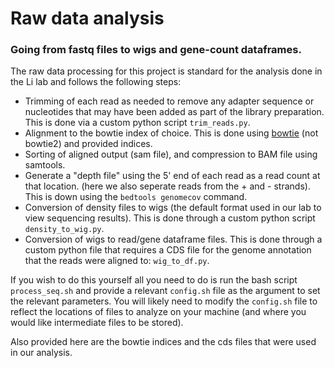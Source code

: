 # Raw data analysis
### Going from fastq files to wigs and gene-count dataframes.

The raw data processing for this project is standard for the analysis done in the Li lab and follows the following steps:

- Trimming of each read as needed to remove any adapter sequence or nucleotides that may have been added as part of the library preparation. This is done via a custom python script `trim_reads.py`.
- Alignment to the bowtie index of choice. This is done using [bowtie](https://bowtie-bio.sourceforge.net/index.shtml) (not bowtie2) and provided indices.
- Sorting of aligned output (sam file), and compression to BAM file using samtools.
- Generate a "depth file" using the 5' end of each read as a read count at that location. (here we also seperate reads from the + and - strands). This is down using the `bedtools genomecov` command.
- Conversion of density files to wigs (the default format used in our lab to view sequencing results). This is done through a custom python script `density_to_wig.py`.
- Conversion of wigs to read/gene dataframe files.  This is done through a custom python file that requires a CDS file for the genome annotation that the reads were aligned to: `wig_to_df.py`.

If you wish to do this yourself all you need to do is run the bash script `process_seq.sh` and provide a relevant `config.sh` file as the argument to set the relevant parameters.  You will likely need to modify the `config.sh` file to reflect the locations of files to analyze on your machine (and where you would like intermediate files to be stored).

Also provided here are the bowtie indices and the cds files that were used in our analysis.
